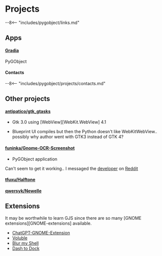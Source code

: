 # Projects

--8<-- "includes/pygobject/links.md"

## Apps

#### [Gradia](https://github.com/AlexanderVanhee/Gradia)

PyGObject

#### Contacts

--8<-- "includes/pygobject/projects/contacts.md"

## Other projects

#### [antipatico/gtk\_gtasks](https://github.com/antipatico/gtk_gtasks)

-   Gtk 3.0 using [WebView][WebKit.WebView] 4.1

-   Blueprint UI compiles but then the Python doesn't like WebKitWebView.. possibly why author went with GTK3 instead of GTK 4?

#### [funinka/Gnome-OCR-Screenshot](https://github.com/funinkina/Gnome-OCR-Screenshot)

-   PyGObject application

Can't seem to get it working.. I messaged the [developer](https://www.reddit.com/user/ashtraxk/) on [Reddit](https://www.reddit.com/r/gnome/comments/1ktis0x/comment/mtvdo8d/?utm_source=share&utm_medium=web3x&utm_name=web3xcss&utm_term=1&utm_content=share_button) 

#### [tfuxu/Halftone](https://github.com/tfuxu/Halftone)

#### [qwersyk/Newelle](https://github.com/qwersyk/Newelle)

## Extensions

It may be worthwhile to learn GJS since there are so many [GNOME extensions][GNOME-extensions] available.

-   [ChatGPT-GNOME-Extension](https://github.com/macdaddyaz20/ChatGPT-GNOME-Extension)
-   [Voluble](https://github.com/QuantiusBenignus/voluble)
-   [Blur my Shell](https://github.com/aunetx/blur-my-shell)
-   [Dash to Dock](https://github.com/micheleg/dash-to-dock)
